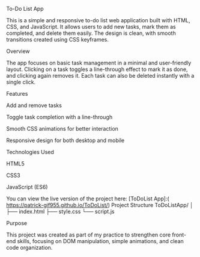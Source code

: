 To-Do List App

This is a simple and responsive to-do list web application built with HTML, CSS, and JavaScript. It allows users to add new tasks, mark them as completed, and delete them easily. The design is clean, with smooth transitions created using CSS keyframes.

Overview

The app focuses on basic task management in a minimal and user-friendly layout.
Clicking on a task toggles a line-through effect to mark it as done, and clicking again removes it.
Each task can also be deleted instantly with a single click.

Features

Add and remove tasks

Toggle task completion with a line-through

Smooth CSS animations for better interaction

Responsive design for both desktop and mobile

Technologies Used

HTML5

CSS3

JavaScript (ES6)


You can view the live version of the project here:
[ToDoList App]:( https://patrick-gif955.github.io/ToDoList/)
Project Structure
ToDoListApp/
│
├── index.html
├── style.css
└── script.js

Purpose

This project was created as part of my practice to strengthen core front-end skills, focusing on DOM manipulation, simple animations, and clean code organization.
